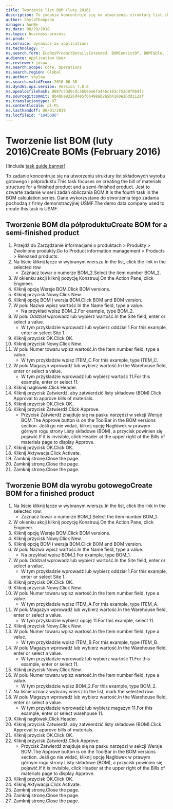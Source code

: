 ```yaml
---
title: Tworzenie list BOM (luty 2016)
description: To zadanie koncentruje się na utworzeniu struktury list składowych wyrobu gotowego i półproduktu.
author: ShylaThompson
manager: AnnBe
ms.date: 08/29/2018
ms.topic: business-process
ms.prod: ''
ms.service: dynamics-ax-applications
ms.technology: ''
ms.search.form: EcoResProductDetailsExtended, BOMConsistOf, BOMTable, InventLocationIdLookup
audience: Application User
ms.reviewer: josaw
ms.search.scope: Core, Operations
ms.search.region: Global
ms.author: shylaw
ms.search.validFrom: 2016-06-30
ms.dyn365.ops.version: Version 7.0.0
ms.openlocfilehash: 0087c53d9cdc3bb65e6fa446c193c752d0f9b4fc
ms.sourcegitcommit: 8b4b6a9226d4e5f66498ab2a5b4160e26dd112af
ms.translationtype: HT
ms.contentlocale: pl-PL
ms.lasthandoff: 08/01/2019
ms.locfileid: "1845096"
---
```

# <a name="create-boms-february-2016"></a><span data-ttu-id="5b5c8-103">Tworzenie list BOM (luty 2016)</span><span class="sxs-lookup"><span data-stu-id="5b5c8-103">Create BOMs (February 2016)</span></span>

[!include [task guide banner](../../includes/task-guide-banner.md)]

<span data-ttu-id="5b5c8-104">To zadanie koncentruje się na utworzeniu struktury list składowych wyrobu gotowego i półproduktu.</span><span class="sxs-lookup"><span data-stu-id="5b5c8-104">This task focuses on creating the bill of materials structure for a finished product and a semi-finished product.</span></span> <span data-ttu-id="5b5c8-105">Jest to czwarte zadanie w serii zadań obliczania BOM.</span><span class="sxs-lookup"><span data-stu-id="5b5c8-105">It is the fourth task in the BOM calculation series.</span></span> <span data-ttu-id="5b5c8-106">Dane wykorzystane do stworzenia tego zadania pochodzą z firmy demonstracyjnej USMF.</span><span class="sxs-lookup"><span data-stu-id="5b5c8-106">The demo data company used to create this task is USMF.</span></span>


## <a name="create-bom-for-a-semi-finished-product"></a><span data-ttu-id="5b5c8-107">Tworzenie BOM dla półproduktu</span><span class="sxs-lookup"><span data-stu-id="5b5c8-107">Create BOM for a semi-finished product</span></span>
1. <span data-ttu-id="5b5c8-108">Przejdź do Zarządzanie informacjami o produktach > Produkty > Zwolnione produkty.</span><span class="sxs-lookup"><span data-stu-id="5b5c8-108">Go to Product information management > Products > Released products.</span></span>
2. <span data-ttu-id="5b5c8-109">Na liście kliknij łącze w wybranym wierszu.</span><span class="sxs-lookup"><span data-stu-id="5b5c8-109">In the list, click the link in the selected row.</span></span>
    * <span data-ttu-id="5b5c8-110">Zaznacz towar o numerze BOM_2.</span><span class="sxs-lookup"><span data-stu-id="5b5c8-110">Select the item number BOM_2.</span></span>  
3. <span data-ttu-id="5b5c8-111">W okienku akcji kliknij pozycję Konstruuj.</span><span class="sxs-lookup"><span data-stu-id="5b5c8-111">On the Action Pane, click Engineer.</span></span>
4. <span data-ttu-id="5b5c8-112">Kliknij opcję Wersje BOM.</span><span class="sxs-lookup"><span data-stu-id="5b5c8-112">Click BOM versions.</span></span>
5. <span data-ttu-id="5b5c8-113">Kliknij przycisk Nowy.</span><span class="sxs-lookup"><span data-stu-id="5b5c8-113">Click New.</span></span>
6. <span data-ttu-id="5b5c8-114">Kliknij opcję BOM i wersja BOM.</span><span class="sxs-lookup"><span data-stu-id="5b5c8-114">Click BOM and BOM version.</span></span>
7. <span data-ttu-id="5b5c8-115">W polu Nazwa wpisz wartość.</span><span class="sxs-lookup"><span data-stu-id="5b5c8-115">In the Name field, type a value.</span></span>
    * <span data-ttu-id="5b5c8-116">Na przykład wpisz BOM_2.</span><span class="sxs-lookup"><span data-stu-id="5b5c8-116">For example, type BOM_2.</span></span>  
8. <span data-ttu-id="5b5c8-117">W polu Oddział wprowadź lub wybierz wartość.</span><span class="sxs-lookup"><span data-stu-id="5b5c8-117">In the Site field, enter or select a value.</span></span>
    * <span data-ttu-id="5b5c8-118">W tym przykładzie wprowadź lub wybierz oddział 1.</span><span class="sxs-lookup"><span data-stu-id="5b5c8-118">For this example, enter or select Site 1.</span></span>  
9. <span data-ttu-id="5b5c8-119">Kliknij przycisk OK.</span><span class="sxs-lookup"><span data-stu-id="5b5c8-119">Click OK.</span></span>
10. <span data-ttu-id="5b5c8-120">Kliknij przycisk Nowy.</span><span class="sxs-lookup"><span data-stu-id="5b5c8-120">Click New.</span></span>
11. <span data-ttu-id="5b5c8-121">W polu Numer towaru wpisz wartość.</span><span class="sxs-lookup"><span data-stu-id="5b5c8-121">In the Item number field, type a value.</span></span>
    * <span data-ttu-id="5b5c8-122">W tym przykładzie wpisz ITEM_C.</span><span class="sxs-lookup"><span data-stu-id="5b5c8-122">For this example, type ITEM_C.</span></span>  
12. <span data-ttu-id="5b5c8-123">W polu Magazyn wprowadź lub wybierz wartość.</span><span class="sxs-lookup"><span data-stu-id="5b5c8-123">In the Warehouse field, enter or select a value.</span></span>
    * <span data-ttu-id="5b5c8-124">W tym przykładzie wprowadź lub wybierz wartość 11.</span><span class="sxs-lookup"><span data-stu-id="5b5c8-124">For this example, enter or select 11.</span></span>  
13. <span data-ttu-id="5b5c8-125">Kliknij nagłówek.</span><span class="sxs-lookup"><span data-stu-id="5b5c8-125">Click Header.</span></span>
14. <span data-ttu-id="5b5c8-126">Kliknij przycisk Zatwierdź, aby zatwierdzić listy składowe (BOM).</span><span class="sxs-lookup"><span data-stu-id="5b5c8-126">Click Approval to approve bills of materials.</span></span>
15. <span data-ttu-id="5b5c8-127">Kliknij przycisk OK.</span><span class="sxs-lookup"><span data-stu-id="5b5c8-127">Click OK.</span></span>
16. <span data-ttu-id="5b5c8-128">Kliknij przycisk Zatwierdź.</span><span class="sxs-lookup"><span data-stu-id="5b5c8-128">Click Approve.</span></span>
    * <span data-ttu-id="5b5c8-129">Przycisk Zatwierdź znajduje się na pasku narzędzi w sekcji Wersje BOM.</span><span class="sxs-lookup"><span data-stu-id="5b5c8-129">The Approve button is on the ToolBar in the  BOM versions section.</span></span> <span data-ttu-id="5b5c8-130">Jeśli go nie widać, kliknij opcję Nagłówek w prawym górnym rogu strony Listy składowe (BOM), a przycisk powinien się pojawić.</span><span class="sxs-lookup"><span data-stu-id="5b5c8-130">If it is invisible, click Header at the upper right of the Bills of materials page to display Approve.</span></span>  
17. <span data-ttu-id="5b5c8-131">Kliknij przycisk OK.</span><span class="sxs-lookup"><span data-stu-id="5b5c8-131">Click OK.</span></span>
18. <span data-ttu-id="5b5c8-132">Kliknij Aktywacja.</span><span class="sxs-lookup"><span data-stu-id="5b5c8-132">Click Activate.</span></span>
19. <span data-ttu-id="5b5c8-133">Zamknij stronę.</span><span class="sxs-lookup"><span data-stu-id="5b5c8-133">Close the page.</span></span>
20. <span data-ttu-id="5b5c8-134">Zamknij stronę.</span><span class="sxs-lookup"><span data-stu-id="5b5c8-134">Close the page.</span></span>
21. <span data-ttu-id="5b5c8-135">Zamknij stronę.</span><span class="sxs-lookup"><span data-stu-id="5b5c8-135">Close the page.</span></span>

## <a name="create-bom-for-a-finished-product"></a><span data-ttu-id="5b5c8-136">Tworzenie BOM dla wyrobu gotowego</span><span class="sxs-lookup"><span data-stu-id="5b5c8-136">Create BOM for a finished product</span></span>
1. <span data-ttu-id="5b5c8-137">Na liście kliknij łącze w wybranym wierszu.</span><span class="sxs-lookup"><span data-stu-id="5b5c8-137">In the list, click the link in the selected row.</span></span>
    * <span data-ttu-id="5b5c8-138">Zaznacz towar o numerze BOM_1.</span><span class="sxs-lookup"><span data-stu-id="5b5c8-138">Select the item number BOM_1.</span></span>  
2. <span data-ttu-id="5b5c8-139">W okienku akcji kliknij pozycję Konstruuj.</span><span class="sxs-lookup"><span data-stu-id="5b5c8-139">On the Action Pane, click Engineer.</span></span>
3. <span data-ttu-id="5b5c8-140">Kliknij opcję Wersje BOM.</span><span class="sxs-lookup"><span data-stu-id="5b5c8-140">Click BOM versions.</span></span>
4. <span data-ttu-id="5b5c8-141">Kliknij przycisk Nowy.</span><span class="sxs-lookup"><span data-stu-id="5b5c8-141">Click New.</span></span>
5. <span data-ttu-id="5b5c8-142">Kliknij opcję BOM i wersja BOM.</span><span class="sxs-lookup"><span data-stu-id="5b5c8-142">Click BOM and BOM version.</span></span>
6. <span data-ttu-id="5b5c8-143">W polu Nazwa wpisz wartość.</span><span class="sxs-lookup"><span data-stu-id="5b5c8-143">In the Name field, type a value.</span></span>
    * <span data-ttu-id="5b5c8-144">Na przykład wpisz BOM_1.</span><span class="sxs-lookup"><span data-stu-id="5b5c8-144">For example, type BOM_1.</span></span>  
7. <span data-ttu-id="5b5c8-145">W polu Oddział wprowadź lub wybierz wartość.</span><span class="sxs-lookup"><span data-stu-id="5b5c8-145">In the Site field, enter or select a value.</span></span>
    * <span data-ttu-id="5b5c8-146">W tym przykładzie wprowadź lub wybierz oddział 1.</span><span class="sxs-lookup"><span data-stu-id="5b5c8-146">For this example, enter or select Site 1.</span></span>  
8. <span data-ttu-id="5b5c8-147">Kliknij przycisk OK.</span><span class="sxs-lookup"><span data-stu-id="5b5c8-147">Click OK.</span></span>
9. <span data-ttu-id="5b5c8-148">Kliknij przycisk Nowy.</span><span class="sxs-lookup"><span data-stu-id="5b5c8-148">Click New.</span></span>
10. <span data-ttu-id="5b5c8-149">W polu Numer towaru wpisz wartość.</span><span class="sxs-lookup"><span data-stu-id="5b5c8-149">In the Item number field, type a value.</span></span>
    * <span data-ttu-id="5b5c8-150">W tym przykładzie wpisz ITEM_A.</span><span class="sxs-lookup"><span data-stu-id="5b5c8-150">For this example, type ITEM_A.</span></span>  
11. <span data-ttu-id="5b5c8-151">W polu Magazyn wprowadź lub wybierz wartość.</span><span class="sxs-lookup"><span data-stu-id="5b5c8-151">In the Warehouse field, enter or select a value.</span></span>
    * <span data-ttu-id="5b5c8-152">W tym przykładzie wybierz opcję 11.</span><span class="sxs-lookup"><span data-stu-id="5b5c8-152">For this example, select 11.</span></span>  
12. <span data-ttu-id="5b5c8-153">Kliknij przycisk Nowy.</span><span class="sxs-lookup"><span data-stu-id="5b5c8-153">Click New.</span></span>
13. <span data-ttu-id="5b5c8-154">W polu Numer towaru wpisz wartość.</span><span class="sxs-lookup"><span data-stu-id="5b5c8-154">In the Item number field, type a value.</span></span>
    * <span data-ttu-id="5b5c8-155">W tym przykładzie wpisz ITEM_B.</span><span class="sxs-lookup"><span data-stu-id="5b5c8-155">For this example, type ITEM_B.</span></span>  
14. <span data-ttu-id="5b5c8-156">W polu Magazyn wprowadź lub wybierz wartość.</span><span class="sxs-lookup"><span data-stu-id="5b5c8-156">In the Warehouse field, enter or select a value.</span></span>
    * <span data-ttu-id="5b5c8-157">W tym przykładzie wprowadź lub wybierz wartość 11.</span><span class="sxs-lookup"><span data-stu-id="5b5c8-157">For this example, enter or select 11.</span></span>  
15. <span data-ttu-id="5b5c8-158">Kliknij przycisk Nowy.</span><span class="sxs-lookup"><span data-stu-id="5b5c8-158">Click New.</span></span>
16. <span data-ttu-id="5b5c8-159">W polu Numer towaru wpisz wartość.</span><span class="sxs-lookup"><span data-stu-id="5b5c8-159">In the Item number field, type a value.</span></span>
    * <span data-ttu-id="5b5c8-160">W tym przykładzie wpisz BOM_2.</span><span class="sxs-lookup"><span data-stu-id="5b5c8-160">For this example, type BOM_2.</span></span>  
17. <span data-ttu-id="5b5c8-161">Na liście oznacz wybrany wiersz.</span><span class="sxs-lookup"><span data-stu-id="5b5c8-161">In the list, mark the selected row.</span></span>
18. <span data-ttu-id="5b5c8-162">W polu Magazyn wprowadź lub wybierz wartość.</span><span class="sxs-lookup"><span data-stu-id="5b5c8-162">In the Warehouse field, enter or select a value.</span></span>
    * <span data-ttu-id="5b5c8-163">W tym przykładzie wprowadź lub wybierz magazyn 11.</span><span class="sxs-lookup"><span data-stu-id="5b5c8-163">For this example, enter or select warehouse 11.</span></span>  
19. <span data-ttu-id="5b5c8-164">Kliknij nagłówek.</span><span class="sxs-lookup"><span data-stu-id="5b5c8-164">Click Header.</span></span>
20. <span data-ttu-id="5b5c8-165">Kliknij przycisk Zatwierdź, aby zatwierdzić listy składowe (BOM).</span><span class="sxs-lookup"><span data-stu-id="5b5c8-165">Click Approval to approve bills of materials.</span></span>
21. <span data-ttu-id="5b5c8-166">Kliknij przycisk OK.</span><span class="sxs-lookup"><span data-stu-id="5b5c8-166">Click OK.</span></span>
22. <span data-ttu-id="5b5c8-167">Kliknij przycisk Zatwierdź.</span><span class="sxs-lookup"><span data-stu-id="5b5c8-167">Click Approve.</span></span>
    * <span data-ttu-id="5b5c8-168">Przycisk Zatwierdź znajduje się na pasku narzędzi w sekcji Wersje BOM.</span><span class="sxs-lookup"><span data-stu-id="5b5c8-168">The Approve button is on the ToolBar in the  BOM versions section.</span></span> <span data-ttu-id="5b5c8-169">Jeśli go nie widać, kliknij opcję Nagłówek w prawym górnym rogu strony Listy składowe (BOM), a przycisk powinien się pojawić.</span><span class="sxs-lookup"><span data-stu-id="5b5c8-169">If it is invisible, click Header at the upper right of the Bills of materials page to display Approve.</span></span>  
23. <span data-ttu-id="5b5c8-170">Kliknij przycisk OK.</span><span class="sxs-lookup"><span data-stu-id="5b5c8-170">Click OK.</span></span>
24. <span data-ttu-id="5b5c8-171">Kliknij Aktywacja.</span><span class="sxs-lookup"><span data-stu-id="5b5c8-171">Click Activate.</span></span>
25. <span data-ttu-id="5b5c8-172">Zamknij stronę.</span><span class="sxs-lookup"><span data-stu-id="5b5c8-172">Close the page.</span></span>
26. <span data-ttu-id="5b5c8-173">Zamknij stronę.</span><span class="sxs-lookup"><span data-stu-id="5b5c8-173">Close the page.</span></span>
27. <span data-ttu-id="5b5c8-174">Zamknij stronę.</span><span class="sxs-lookup"><span data-stu-id="5b5c8-174">Close the page.</span></span>

